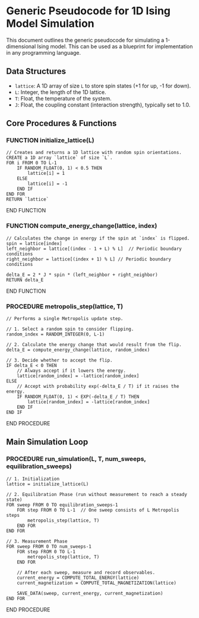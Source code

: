 # Generic Pseudocode for 1D Ising Model Simulation

This document outlines the generic pseudocode for simulating a 1-dimensional Ising model. This can be used as a blueprint for implementation in any programming language.

## Data Structures

-   `lattice`: A 1D array of size `L` to store spin states (+1 for up, -1 for down).
-   `L`: Integer, the length of the 1D lattice.
-   `T`: Float, the temperature of the system.
-   `J`: Float, the coupling constant (interaction strength), typically set to 1.0.

## Core Procedures & Functions

### FUNCTION initialize_lattice(L)
    // Creates and returns a 1D lattice with random spin orientations.
    CREATE a 1D array `lattice` of size `L`.
    FOR i FROM 0 TO L-1
        IF RANDOM_FLOAT(0, 1) < 0.5 THEN
            lattice[i] = 1
        ELSE
            lattice[i] = -1
        END IF
    END FOR
    RETURN `lattice`
END FUNCTION

### FUNCTION compute_energy_change(lattice, index)
    // Calculates the change in energy if the spin at `index` is flipped.
    spin = lattice[index]
    left_neighbor = lattice[(index - 1 + L) % L]  // Periodic boundary conditions
    right_neighbor = lattice[(index + 1) % L] // Periodic boundary conditions
    
    delta_E = 2 * J * spin * (left_neighbor + right_neighbor)
    RETURN delta_E
END FUNCTION

### PROCEDURE metropolis_step(lattice, T)
    // Performs a single Metropolis update step.
    
    // 1. Select a random spin to consider flipping.
    random_index = RANDOM_INTEGER(0, L-1)
    
    // 2. Calculate the energy change that would result from the flip.
    delta_E = compute_energy_change(lattice, random_index)
    
    // 3. Decide whether to accept the flip.
    IF delta_E < 0 THEN
        // Always accept if it lowers the energy.
        lattice[random_index] = -lattice[random_index]
    ELSE
        // Accept with probability exp(-delta_E / T) if it raises the energy.
        IF RANDOM_FLOAT(0, 1) < EXP(-delta_E / T) THEN
            lattice[random_index] = -lattice[random_index]
        END IF
    END IF
END PROCEDURE

## Main Simulation Loop

### PROCEDURE run_simulation(L, T, num_sweeps, equilibration_sweeps)
    // 1. Initialization
    lattice = initialize_lattice(L)
    
    // 2. Equilibration Phase (run without measurement to reach a steady state)
    FOR sweep FROM 0 TO equilibration_sweeps-1
        FOR step FROM 0 TO L-1  // One sweep consists of L Metropolis steps
            metropolis_step(lattice, T)
        END FOR
    END FOR
    
    // 3. Measurement Phase
    FOR sweep FROM 0 TO num_sweeps-1
        FOR step FROM 0 TO L-1
            metropolis_step(lattice, T)
        END FOR
        
        // After each sweep, measure and record observables.
        current_energy = COMPUTE_TOTAL_ENERGY(lattice)
        current_magnetization = COMPUTE_TOTAL_MAGNETIZATION(lattice)
        
        SAVE_DATA(sweep, current_energy, current_magnetization)
    END FOR
END PROCEDURE
